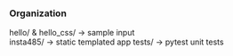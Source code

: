 <title>Instagram clone implemented with a templated static site generator</title>
<h3>Organization</h3>
hello/ & hello_css/ -> sample input</br>
insta485/ -> static templated app
tests/ -> pytest unit tests
